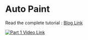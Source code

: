 # Auto Paint

Read the complete tutorial : [Blog Link](http://www.harshmittal.co.in/tutorials/Python-Drawing-Automation/)



[![Part 1 Video Link](https://res.cloudinary.com/dog8hn5qv/image/upload/c_scale,l_v1643608834:blog:YoutubeLogo_i4ptjf.png,w_460/v1643608753/blog/Automate_Art_ijwi2o.png)](https://www.youtube.com/watch?v=ojM7NRMMIbc)